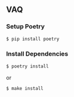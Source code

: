 ## VAQ 

### Setup Poetry 

```bash
$ pip install poetry
```

### Install Dependencies

```bash
$ poetry install
```

or

```bash
$ make install
```